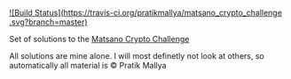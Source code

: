 [![Build Status](https://travis-ci.org/pratikmallya/matsano_crypto_challenge
.svg?branch=master)](https://travis-ci.org/pratikmallya/matsano_crypto_challenge
)

Set of solutions to the [Matsano Crypto Challenge](http://cryptopals.com/)

All solutions are mine alone. I will most definetly not look at others, so
automatically all material is &copy; Pratik Mallya
